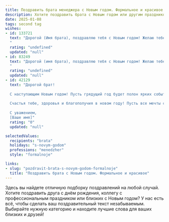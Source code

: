 ```yaml
---
title: Поздравить брата менеджера с Новым годом. Формальное и красивое
description: Хотите поздравить брата с Новым годом или другим праздником? Наш ИИ создаст незабываемое поздравление, а вы обязательно выделитесь среди других.  
date: 2025-01-08
tags: second tag
wishes:
- id: 133721
  text: "Дорогой (Имя брата), поздравляю тебя с Новым годом! Желаю тебе в наступающем году новых профессиональных успехов в твоей карьере менеджера, интересных проектов и достижения намеченных целей. Пусть Новый год принесет тебе благополучие, радость и крепкое здоровье!
  "
  rating: "undefined"
  updated: "null"
- id: 83249
  text: "Дорогой (имя брата), поздравляю тебя с Новым годом! Желаю тебе в наступающем году успехов в твоей карьере менеджера, достижения всех поставленных целей и профессионального роста. Пусть новый год принесет тебе благополучие, крепкое здоровье и множество радостных моментов.  Счастья, удачи и всего самого наилучшего!
  "
  rating: "undefined"
  updated: "null"
- id: 42129
  text: "Дорогой брат!
  
  С наступающим Новым годом! Пусть грядущий год будет полон ярких событий, успешных проектов и карьерных достижений. Желаю, чтобы каждый новый день приносил вдохновение и возможности для роста в вашей профессиональной деятельности. Пусть рядом всегда будут надежные партнеры и вдохновляющие идеи.
  
  Счастья тебе, здоровья и благополучия в новом году! Пусть все мечты сбудутся, а жизнь станет ярче и насыщеннее.
  
  С уважением,
  [Ваше имя]"
  rating: "0"
  updated: "null"

selectedValues:
  recipients: "brata"
  holidays: "s-novym-godom"
  professions: "menedzher"
  style: "formalnoje"

links:
- slug: "pozdravit-brata-s-novym-godom-formalnoje"
  title: "Поздравить брата с Новым годом. Формальное и красивое"
---
```


Здесь вы найдете отличную подборку поздравлений на любой случай. 
Хотите поздравить друга с днём рождения, коллегу с профессиональным праздником или близких с Новым годом? У нас есть всё, чтобы сделать ваш поздравительный текст незабываемым. Выбирайте нужную категорию и находите лучшие слова для ваших близких и друзей!
